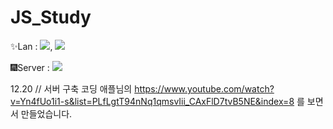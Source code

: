 # JS_Study

✨Lan : <img src="https://img.shields.io/badge/Javascript-F7DF1E?style=flat-square&logo=javascript&logoColor=white"/>, <img src="https://img.shields.io/badge/TypeScrypt-3178C6?style=flat-square&logo=typescript&logoColor=white"/>

🎆Server : <img src="https://img.shields.io/badge/Javascript-339933?style=flat-square&logo=nodedotjs&logoColor=white"/>

12.20 // 서버 구축
코딩 애플님의 https://www.youtube.com/watch?v=Yn4fUo1i1-s&list=PLfLgtT94nNq1qmsvIii_CAxFlD7tvB5NE&index=8 를 보면서 만들었습니다.
